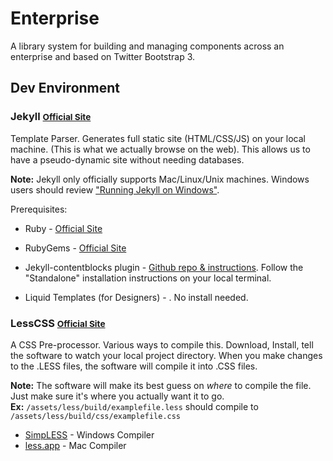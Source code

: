 Enterprise
==========

A library system for building and managing components across an enterprise and based on Twitter Bootstrap 3.


Dev Environment
---------------

<h3>Jekyll <small><a href="http://jekyllrb.com/">Official Site</a></small></h3>
<p>Template Parser. Generates full static site (HTML/CSS/JS) on your local machine. (This is what we actually browse on the web). This allows us to have a pseudo-dynamic site without needing databases.</p>
<p class="alert alert-info"><strong>Note:</strong> Jekyll only officially supports Mac/Linux/Unix machines. Windows users should review <a href="http://www.madhur.co.in/blog/2011/09/01/runningjekyllwindows.html">"Running Jekyll on Windows"</a>.</p>
<label>Prerequisites:</label>
<ul>
    <li><p>Ruby - <a href="http://www.ruby-lang.org/en/downloads/">Official Site</a></p></li>
    <li><p>RubyGems - <a href="http://rubygems.org/">Official Site</a></p></li>
    <li><p>Jekyll-contentblocks plugin - <a href="https://github.com/rustygeldmacher/jekyll-contentblocks">Github repo & instructions</a>. Follow the "Standalone" installation instructions on your local terminal.</p></li>
    <li><p>Liquid Templates (for Designers) - <a href="https://github.com/Shopify/liquid/wiki/Liquid-for-Designers"></a>. No install needed.</p></li>

</ul>

<h3>LessCSS <small><a href="http://lesscss.org/">Official Site</a></small></h3>
<p>A CSS Pre-processor. Various ways to compile this. Download, Install, tell the software to watch your local project directory. When you make changes to the .LESS files, the software will compile it into .CSS files.</p>
<p class="alert alert-info"><strong>Note:</strong> The software will make its best guess on <em>where</em> to compile the file. Just make sure it's where you actually want it to go. <br><strong>Ex:</strong> <code>/assets/less/build/examplefile.less</code> should compile to <code>/assets/less/build/css/examplefile.css</code></p>
<ul>
    <li><a href="http://wearekiss.com/simpless">SimpLESS</a> - Windows Compiler</li>
    <li><a href="http://incident57.com/less/">less.app</a> - Mac Compiler</li>
</ul>
